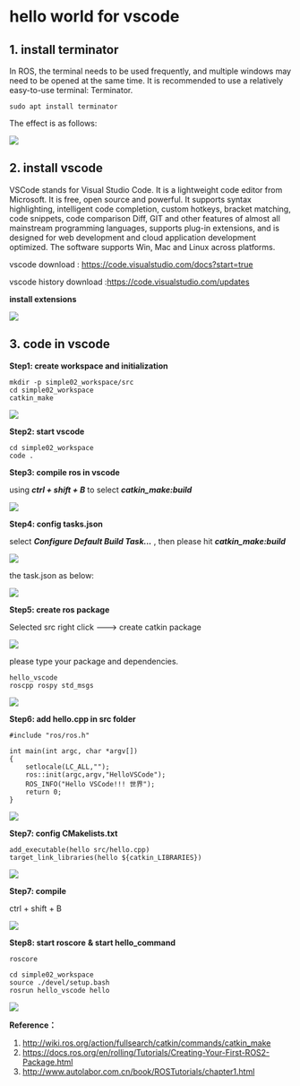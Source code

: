# hello world for vscode

## 1. install terminator

In ROS, the terminal needs to be used frequently, and multiple windows may need to be opened at the same time. It is recommended to use a relatively easy-to-use terminal: Terminator. 

```
sudo apt install terminator
```

The effect is as follows:

![](images/2022-06-10_094722.png)

## 2. install vscode

VSCode stands for Visual Studio Code. It is a lightweight code editor from Microsoft. It is free, open source and powerful. It supports syntax highlighting, intelligent code completion, custom hotkeys, bracket matching, code snippets, code comparison Diff, GIT and other features of almost all mainstream programming languages, supports plug-in extensions, and is designed for web development and cloud application development optimized. The software supports Win, Mac and Linux across platforms.

vscode download : https://code.visualstudio.com/docs?start=true

vscode history download :https://code.visualstudio.com/updates

**install extensions**

![](images/2022-06-10_095315.png)

## 3. code in vscode

**Step1: create workspace and initialization**

```
mkdir -p simple02_workspace/src
cd simple02_workspace
catkin_make
```

![](images/2022-06-10_095838.png)

**Step2: start vscode**

```
cd simple02_workspace
code .
```

**Step3: compile ros in vscode**

using ***ctrl + shift + B*** to select ***catkin_make:build***

![](images/2022-06-10_100657.png)

**Step4: config tasks.json**

select ***Configure Default Build Task...*** , then please hit ***catkin_make:build***

![](images/2022-06-10_100507.png)

the task.json as below:

![](images/2022-06-10_101128.png)

**Step5: create ros package**

Selected src right click ---> create catkin package

![](images/2022-06-10_101341.png)

please type your package and dependencies.

```
hello_vscode
roscpp rospy std_msgs
```

![](images/2022-06-10_101617.png)

**Step6: add hello.cpp in src folder**

```
#include "ros/ros.h"

int main(int argc, char *argv[])
{
    setlocale(LC_ALL,"");
    ros::init(argc,argv,"HelloVSCode");
    ROS_INFO("Hello VSCode!!! 世界");
    return 0;
}
```

![](images/2022-06-10_101917.png)

**Step7: config CMakelists.txt**

```
add_executable(hello src/hello.cpp)
target_link_libraries(hello ${catkin_LIBRARIES})
```

![](images/2022-06-10_103127.png)

**Step7:  compile**

ctrl + shift + B

![](images/2022-06-10_103337.png)

**Step8:  start roscore** **& start hello_command**

```
roscore

cd simple02_workspace
source ./devel/setup.bash
rosrun hello_vscode hello
```

![](images/2022-06-10_103551.png)

**Reference：**

1. http://wiki.ros.org/action/fullsearch/catkin/commands/catkin_make
2. https://docs.ros.org/en/rolling/Tutorials/Creating-Your-First-ROS2-Package.html
3. http://www.autolabor.com.cn/book/ROSTutorials/chapter1.html
